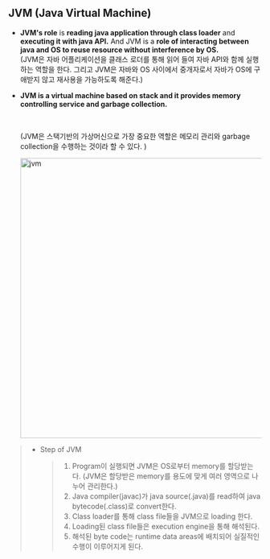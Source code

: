 ## JVM (Java Virtual Machine)

- **JVM's role** is **reading java application through class loader** and **executing it with java API.** And JVM is a **role of interacting between java and OS to reuse resource without interference by OS.**
  <br>(JVM은 자바 어플리케이션을 클래스 로더를 통해 읽어 들여 자바 API와 함께 실행하는 역할을 한다. 그리고 JVM은 자바와 OS 사이에서 중개자로서 자바가 OS에 구애받지 않고 재사용을 가능하도록 해준다.) 

- **JVM is a virtual machine based on stack and it provides memory controlling service and garbage collection.**

  <br>

  (JVM은 스택기반의 가상머신으로 가장 중요한 역할은 메모리 관리와 garbage collection을 수행하는 것이라 할 수 있다. )



  <img width="557" alt="jvm" src="https://user-images.githubusercontent.com/23169707/47278909-85a37f80-d607-11e8-8230-956de71d0065.png">

> * Step of JVM
>
>   > 1. Program이 실행되면 JVM은 OS로부터 memory를 할당받는다.
>   >    (JVM은 할당받은 memory를 용도에 맞게 여러 영역으로 나누어 관리한다.)
>   > 2. Java compiler(javac)가 java source(.java)를 read하여 java bytecode(.class)로 convert한다.
>   > 3. Class loader를 통해 class file들을 JVM으로 loading 한다.
>   > 4. Loading된 class file들은 execution engine을 통해 해석된다.
>   > 5. 해석된 byte code는 runtime data areas에 배치되어 실질적인 수행이 이루어지게 된다.